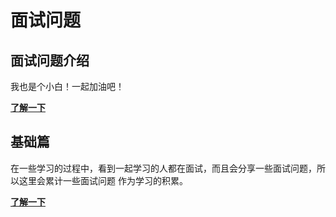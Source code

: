 # 面试问题

## 面试问题介绍

我也是个小白！一起加油吧！

[**了解一下**](/interview/)

## 基础篇

在一些学习的过程中，看到一起学习的人都在面试，而且会分享一些面试问题，所以这里会累计一些面试问题
作为学习的积累。

[**了解一下**](/interview/basis/HTTP请求的GET与POST方式的区别.html)
